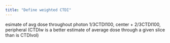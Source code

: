 ```yaml
---
title: "Define weighted CTDI"
---
```

esimate of avg dose throughout photon
1/3CTDI100, center + 2/3CTDI100, peripheral
(CTDIw is a better estimate of average dose through a given slice than is CTDIvol)

